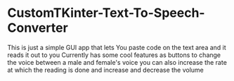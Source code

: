 # CustomTKinter-Text-To-Speech-Converter
This is just a simple GUI app that lets You paste code on the text area and it reads it out to you
Currently has some cool features as buttons to change the voice between a male and female's voice
you can also increase the rate at which the reading is done
and increase and decrease the volume
